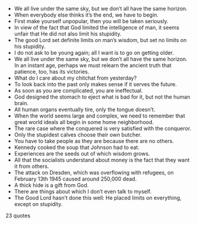  - We all live under the same sky, but we don’t all have the same horizon.
 - When everybody else thinks it’s the end, we have to begin.
 - First make yourself unpopular, then you will be taken seriously.
 - In view of the fact that God limited the intelligence of man, it seems unfair that He did not also limit his stupidity.
 - The good Lord set definite limits on man’s wisdom, but set no limits on his stupidity.
 - I do not ask to be young again; all I want is to go on getting older.
 - We all live under the same sky, but we don’t all have the same horizon. In an instant age, perhaps we must relearn the ancient truth that patience, too, has its victories.
 - What do I care about my chitchat from yesterday?
 - To look back into the past only makes sense if it serves the future.
 - As soon as you are complicated, you are ineffectual.
 - God designed the stomach to eject what is bad for it, but not the human brain.
 - All human organs eventually tire, only the tongue doesn’t.
 - When the world seems large and complex, we need to remember that great world ideals all begin in some home neighborhood.
 - The rare case where the conquered is very satisfied with the conqueror.
 - Only the stupidest calves choose their own butcher.
 - You have to take people as they are because there are no others.
 - Kennedy cooked the soup that Johnson had to eat.
 - Experiences are the seeds out of which wisdom grows.
 - All that the socialists understand about money is the fact that they want it from others.
 - The attack on Dresden, which was overflowing with refugees, on February 13th 1945 caused around 250,000 dead.
 - A thick hide is a gift from God.
 - There are things about which I don’t even talk to myself.
 - The Good Lord hasn’t done this well: He placed limits on everything, except on stupidity.

23 quotes